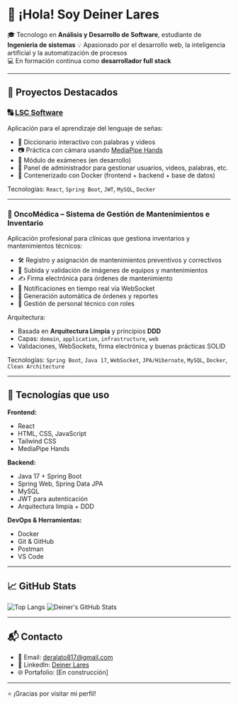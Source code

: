 # 👋 ¡Hola! Soy Deiner Lares

🎓 Tecnologo en **Análisis y Desarrollo de Software**, estudiante de **Ingenieria de sistemas** 
💡 Apasionado por el desarrollo web, la inteligencia artificial y la automatización de procesos  
💻 En formación continua como **desarrollador full stack**  

---

## 🚀 Proyectos Destacados

### 🔠 [LSC Software](https://github.com/rafael07-dev/lsc-software-app)
Aplicación para el aprendizaje del lenguaje de señas:
- 📘 Diccionario interactivo con palabras y videos
- 📷 Práctica con cámara usando [MediaPipe Hands](https://google.github.io/mediapipe/)
- 🧪 Módulo de exámenes (en desarrollo)
- 🔐 Panel de administrador para gestionar usuarios, videos, palabras, etc.
- 🐳 Contenerizado con Docker (frontend + backend + base de datos)

Tecnologías: `React`, `Spring Boot`, `JWT`, `MySQL`, `Docker`

---

### 🏥 OncoMédica – Sistema de Gestión de Mantenimientos e Inventario
Aplicación profesional para clínicas que gestiona inventarios y mantenimientos técnicos:
- 🛠️ Registro y asignación de mantenimientos preventivos y correctivos
- 📁 Subida y validación de imágenes de equipos y mantenimientos
- ✍️ Firma electrónica para órdenes de mantenimiento
- 🔔 Notificaciones en tiempo real vía WebSocket
- 📑 Generación automática de órdenes y reportes
- 👥 Gestión de personal técnico con roles

Arquitectura:
- Basada en **Arquitectura Limpia** y principios **DDD**
- Capas: `domain`, `application`, `infrastructure`, `web`
- Validaciones, WebSockets, firma electrónica y buenas prácticas SOLID

Tecnologías: `Spring Boot`, `Java 17`, `WebSocket`, `JPA/Hibernate`, `MySQL`, `Docker`, `Clean Architecture`

---

## 🧰 Tecnologías que uso

**Frontend:**
- React
- HTML, CSS, JavaScript
- Tailwind CSS
- MediaPipe Hands

**Backend:**
- Java 17 + Spring Boot
- Spring Web, Spring Data JPA
- MySQL
- JWT para autenticación
- Arquitectura limpia + DDD

**DevOps & Herramientas:**
- Docker
- Git & GitHub
- Postman
- VS Code

---

## 📈 GitHub Stats

![Top Langs](https://github-readme-stats.vercel.app/api/top-langs/?username=rafael07-dev&layout=compact&theme=github_dark)
![Deiner's GitHub Stats](https://github-readme-stats.vercel.app/api?username=rafael07-dev&show_icons=true&theme=github_dark)

---

## 📬 Contacto

- 📧 Email: deralato817@gmail.com
- 💼 LinkedIn: [Deiner Lares](https://www.linkedin.com/in/deiner-rafael-lares-torres-743984218/)
- 🌐 Portafolio: [En construcción]

---

⭐ ¡Gracias por visitar mi perfil!
